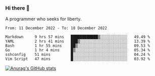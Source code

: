 ### Hi there 👋

<!--
**shejialuo/shejialuo** is a ✨ _special_ ✨ repository because its `README.md` (this file) appears on your GitHub profile.

Here are some ideas to get you started:

- 🔭 I’m currently working on ...
- 🌱 I’m currently learning ...
- 👯 I’m looking to collaborate on ...
- 🤔 I’m looking for help with ...
- 💬 Ask me about ...
- 📫 How to reach me: ...
- 😄 Pronouns: ...
- ⚡ Fun fact: ...
-->

A programmer who seeks for liberty.

<!--START_SECTION:waka-->

```text
From: 11 December 2022 - To: 18 December 2022

Markdown     9 hrs 57 mins   ████████████▒░░░░░░░░░░░░   49.49 %
YAML         2 hrs 41 mins   ███▒░░░░░░░░░░░░░░░░░░░░░   13.39 %
Bash         1 hr 55 mins    ██▒░░░░░░░░░░░░░░░░░░░░░░   09.53 %
Go           1 hr 4 mins     █▒░░░░░░░░░░░░░░░░░░░░░░░   05.34 %
sshconfig    51 mins         █░░░░░░░░░░░░░░░░░░░░░░░░   04.24 %
Vim Script   47 mins         █░░░░░░░░░░░░░░░░░░░░░░░░   03.92 %
```

<!--END_SECTION:waka-->

[![Anurag's GitHub stats](https://github-readme-stats.vercel.app/api?username=shejialuo&show_icons=true&theme=dracula)](https://github.com/anuraghazra/github-readme-stats)
